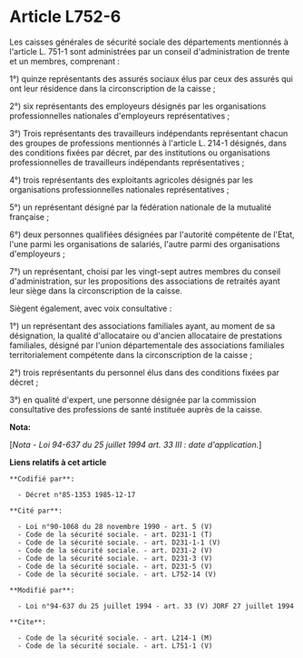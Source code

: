 # Article L752-6

Les caisses générales de sécurité sociale des départements mentionnés à l'article L. 751-1 sont administrées par un conseil
d'administration de trente et un membres, comprenant : 

1°) quinze représentants des assurés sociaux élus par ceux des assurés qui ont leur résidence dans la circonscription de la
caisse ; 

2°) six représentants des employeurs désignés par les organisations professionnelles nationales d'employeurs
représentatives ; 

3°) Trois représentants des travailleurs indépendants représentant chacun des groupes de professions mentionnés à l'article
L. 214-1 désignés, dans des conditions fixées par décret, par des institutions ou organisations professionnelles de
travailleurs indépendants représentatives ; 

4°) trois représentants des exploitants agricoles désignés par les organisations professionnelles nationales
représentatives ; 

5°) un représentant désigné par la fédération nationale de la mutualité française ; 

6°) deux personnes qualifiées désignées par l'autorité compétente de l'Etat, l'une parmi les organisations de salariés,
l'autre parmi des organisations d'employeurs ; 

7°) un représentant, choisi par les vingt-sept autres membres du conseil d'administration, sur les propositions des
associations de retraités ayant leur siège dans la circonscription de la caisse. 

Siègent également, avec voix consultative : 

1°) un représentant des associations familiales ayant, au moment de sa désignation, la qualité d'allocataire ou d'ancien
allocataire de prestations familiales, désigné par l'union départementale des associations familiales territorialement
compétente dans la circonscription de la caisse ; 

2°) trois représentants du personnel élus dans des conditions fixées par décret ; 

3°) en qualité d'expert, une personne désignée par la commission consultative des professions de santé instituée auprès de la
caisse.

**Nota:**

[*Nota - Loi 94-637 du 25 juillet 1994 art. 33 III : date d'application.*]

**Liens relatifs à cet article**

	**Codifié par**:

	  - Décret n°85-1353 1985-12-17

	**Cité par**:

	  - Loi n°90-1068 du 28 novembre 1990 - art. 5 (V)
	  - Code de la sécurité sociale. - art. D231-1 (T)
	  - Code de la sécurité sociale. - art. D231-1-1 (V)
	  - Code de la sécurité sociale. - art. D231-2 (V)
	  - Code de la sécurité sociale. - art. D231-3 (V)
	  - Code de la sécurité sociale. - art. D231-5 (V)
	  - Code de la sécurité sociale. - art. L752-14 (V)

	**Modifié par**:

	  - Loi n°94-637 du 25 juillet 1994 - art. 33 (V) JORF 27 juillet 1994

	**Cite**:

	  - Code de la sécurité sociale. - art. L214-1 (M)
	  - Code de la sécurité sociale. - art. L751-1 (V)
